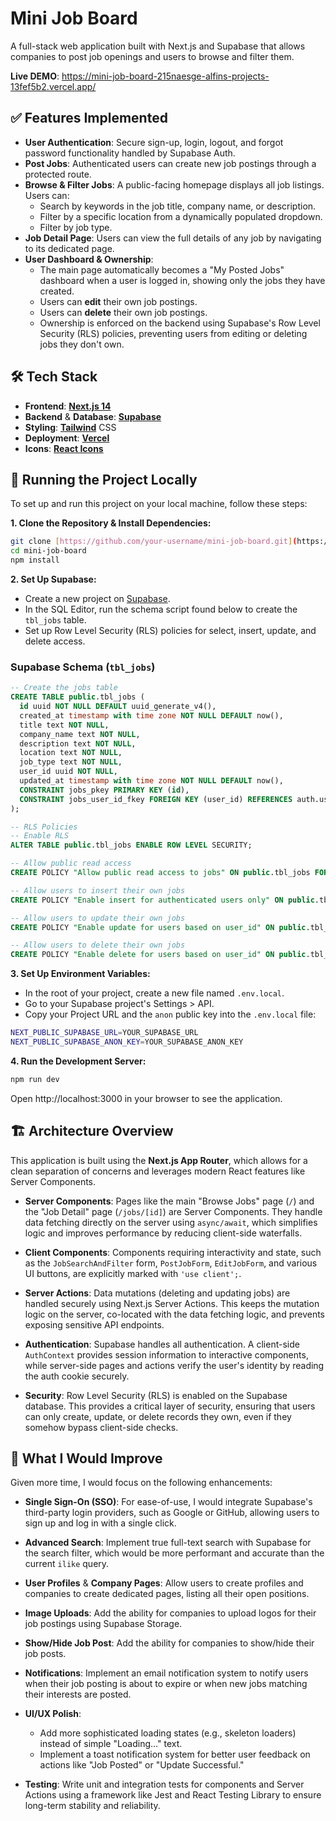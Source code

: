# Mini Job Board

A full-stack web application built with Next.js and Supabase that allows companies to post job openings and users to browse and filter them.

**Live DEMO**: https://mini-job-board-215naesge-alfins-projects-13fef5b2.vercel.app/

## ✅ Features Implemented

* **User Authentication**: Secure sign-up, login, logout, and forgot password functionality handled by Supabase Auth.
* **Post Jobs**: Authenticated users can create new job postings through a protected route.
* **Browse & Filter Jobs**: A public-facing homepage displays all job listings. Users can:
    * Search by keywords in the job title, company name, or description.
    * Filter by a specific location from a dynamically populated dropdown.
    * Filter by job type.
* **Job Detail Page**: Users can view the full details of any job by navigating to its dedicated page.
* **User Dashboard & Ownership**:
    * The main page automatically becomes a "My Posted Jobs" dashboard when a user is logged in, showing only the jobs they have created.
    * Users can **edit** their own job postings.
    * Users can **delete** their own job postings.
    * Ownership is enforced on the backend using Supabase's Row Level Security (RLS) policies, preventing users from editing or deleting jobs they don't own.

## 🛠️ Tech Stack
* **Frontend**: [**Next.js 14**](https://nextjs.org/)
* **Backend** & **Database**: [**Supabase**](https://supabase.io/)
* **Styling**: [**Tailwind**](https://tailwindcss.com/) CSS
* **Deployment**: [**Vercel**](https://vercel.com/)
* **Icons**: [**React Icons**](https://react-icons.github.io/react-icons/)

## 🚀 Running the Project Locally

To set up and run this project on your local machine, follow these steps:

**1. Clone the Repository & Install Dependencies:**

```bash
git clone [https://github.com/your-username/mini-job-board.git](https://github.com/your-username/mini-job-board.git)
cd mini-job-board
npm install
```

**2. Set Up Supabase:**

* Create a new project on [Supabase](https://app.supabase.io/).
* In the SQL Editor, run the schema script found below to create the `tbl_jobs` table.
* Set up Row Level Security (RLS) policies for select, insert, update, and delete access.

### Supabase Schema (`tbl_jobs`)
```sql
-- Create the jobs table
CREATE TABLE public.tbl_jobs (
  id uuid NOT NULL DEFAULT uuid_generate_v4(),
  created_at timestamp with time zone NOT NULL DEFAULT now(),
  title text NOT NULL,
  company_name text NOT NULL,
  description text NOT NULL,
  location text NOT NULL,
  job_type text NOT NULL,
  user_id uuid NOT NULL,
  updated_at timestamp with time zone NOT NULL DEFAULT now(),
  CONSTRAINT jobs_pkey PRIMARY KEY (id),
  CONSTRAINT jobs_user_id_fkey FOREIGN KEY (user_id) REFERENCES auth.users(id) ON DELETE CASCADE
);

-- RLS Policies
-- Enable RLS
ALTER TABLE public.tbl_jobs ENABLE ROW LEVEL SECURITY;

-- Allow public read access
CREATE POLICY "Allow public read access to jobs" ON public.tbl_jobs FOR SELECT USING (true);

-- Allow users to insert their own jobs
CREATE POLICY "Enable insert for authenticated users only" ON public.tbl_jobs FOR INSERT TO authenticated WITH CHECK (auth.uid() = user_id);

-- Allow users to update their own jobs
CREATE POLICY "Enable update for users based on user_id" ON public.tbl_jobs FOR UPDATE TO authenticated USING (auth.uid() = user_id) WITH CHECK (auth.uid() = user_id);

-- Allow users to delete their own jobs
CREATE POLICY "Enable delete for users based on user_id" ON public.tbl_jobs FOR DELETE TO authenticated USING (auth.uid() = user_id);
```

**3. Set Up Environment Variables:**

* In the root of your project, create a new file named `.env.local`.
* Go to your Supabase project's Settings > API.
* Copy your Project URL and the `anon` public key into the `.env.local` file:
```bash
NEXT_PUBLIC_SUPABASE_URL=YOUR_SUPABASE_URL
NEXT_PUBLIC_SUPABASE_ANON_KEY=YOUR_SUPABASE_ANON_KEY
```

**4. Run the Development Server:**
```bash
npm run dev
```
Open http://localhost:3000 in your browser to see the application.

## 🏗️ Architecture Overview

This application is built using the **Next.js App Router**, which allows for a clean separation of concerns and leverages modern React features like Server Components.

* **Server Components**: Pages like the main "Browse Jobs" page (`/`) and the "Job Detail" page (`/jobs/[id]`) are Server Components. They handle data fetching directly on the server using `async/await`, which simplifies logic and improves performance by reducing client-side waterfalls.

* **Client Components**: Components requiring interactivity and state, such as the `JobSearchAndFilter` form, `PostJobForm`, `EditJobForm`, and various UI buttons, are explicitly marked with `'use client';`.

* **Server Actions**: Data mutations (deleting and updating jobs) are handled securely using Next.js Server Actions. This keeps the mutation logic on the server, co-located with the data fetching logic, and prevents exposing sensitive API endpoints.

* **Authentication**: Supabase handles all authentication. A client-side `AuthContext` provides session information to interactive components, while server-side pages and actions verify the user's identity by reading the auth cookie securely.

* **Security**: Row Level Security (RLS) is enabled on the Supabase database. This provides a critical layer of security, ensuring that users can only create, update, or delete records they own, even if they somehow bypass client-side checks.

## 🌟 What I Would Improve

Given more time, I would focus on the following enhancements:
* **Single Sign-On (SSO)**: For ease-of-use, I would integrate Supabase's third-party login providers, such as Google or GitHub, allowing users to sign up and log in with a single click.

* **Advanced Search**: Implement true full-text search with Supabase for the search filter, which would be more performant and accurate than the current `ilike` query.

* **User Profiles** & **Company Pages**: Allow users to create profiles and companies to create dedicated pages, listing all their open positions.

* **Image Uploads**: Add the ability for companies to upload logos for their job postings using Supabase Storage.

* **Show/Hide Job Post**: Add the ability for companies to show/hide their job posts.

* **Notifications**: Implement an email notification system to notify users when their job posting is about to expire or when new jobs matching their interests are posted.

* **UI/UX Polish**:
  * Add more sophisticated loading states (e.g., skeleton loaders) instead of simple "Loading..." text.
  * Implement a toast notification system for better user feedback on actions like "Job Posted" or "Update Successful."

* **Testing**: Write unit and integration tests for components and Server Actions using a framework like Jest and React Testing Library to ensure long-term stability and reliability.